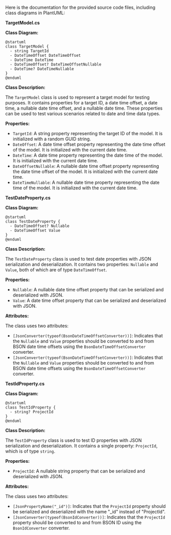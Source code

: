 Here is the documentation for the provided source code files, including class diagrams in PlantUML:

**TargetModel.cs**

**Class Diagram:**

```plantuml
@startuml
class TargetModel {
  - string TargetId
  - DateTimeOffset DateTimeOffset
  - DateTime DateTime
  - DateTimeOffset? DateTimeOffsetNullable
  - DateTime? DateTimeNullable
}
@enduml
```

**Class Description:**

The `TargetModel` class is used to represent a target model for testing purposes. It contains properties for a target ID, a date time offset, a date time, a nullable date time offset, and a nullable date time. These properties can be used to test various scenarios related to date and time data types.

**Properties:**

* `TargetId`: A string property representing the target ID of the model. It is initialized with a random GUID string.
* `DateOffset`: A date time offset property representing the date time offset of the model. It is initialized with the current date time.
* `DateTime`: A date time property representing the date time of the model. It is initialized with the current date time.
* `DateOffsetNullable`: A nullable date time offset property representing the date time offset of the model. It is initialized with the current date time.
* `DateTimeNullable`: A nullable date time property representing the date time of the model. It is initialized with the current date time.

**TestDateProperty.cs**

**Class Diagram:**

```plantuml
@startuml
class TestDateProperty {
  - DateTimeOffset? Nullable
  - DateTimeOffset Value
}
@enduml
```

**Class Description:**

The `TestDateProperty` class is used to test date properties with JSON serialization and deserialization. It contains two properties: `Nullable` and `Value`, both of which are of type `DateTimeOffset`.

**Properties:**

* `Nullable`: A nullable date time offset property that can be serialized and deserialized with JSON.
* `Value`: A date time offset property that can be serialized and deserialized with JSON.

**Attributes:**

The class uses two attributes:

* `[JsonConverter(typeof(BsonDateTimeOffsetConverter))]`: Indicates that the `Nullable` and `Value` properties should be converted to and from BSON date time offsets using the `BsonDateTimeOffsetConverter` converter.
* `[JsonConverter(typeof(BsonDateTimeOffsetConverter))]`: Indicates that the `Nullable` and `Value` properties should be converted to and from BSON date time offsets using the `BsonDateTimeOffsetConverter` converter.

**TestIdProperty.cs**

**Class Diagram:**

```plantuml
@startuml
class TestIdProperty {
  - string? ProjectId
}
@enduml
```

**Class Description:**

The `TestIdProperty` class is used to test ID properties with JSON serialization and deserialization. It contains a single property: `ProjectId`, which is of type `string`.

**Properties:**

* `ProjectId`: A nullable string property that can be serialized and deserialized with JSON.

**Attributes:**

The class uses two attributes:

* `[JsonPropertyName("_id")]`: Indicates that the `ProjectId` property should be serialized and deserialized with the name "_id" instead of "ProjectId".
* `[JsonConverter(typeof(BsonIdConverter))]`: Indicates that the `ProjectId` property should be converted to and from BSON ID using the `BsonIdConverter` converter.